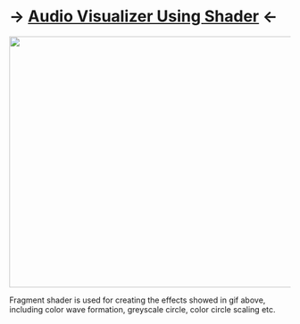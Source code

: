# -> [Audio Visualizer Using Shader](/Assignments/3DGameProgramming/AudioVisualizerShader/fragmentShader1.frag) <-

<img src="https://github.com/FJinn/fjinn.github.io/blob/master/Assignments/3DGameProgramming/Images/AudioVisualizerUsingShader.gif?raw=true" width="800" height="450" />

Fragment shader is used for creating the effects showed in gif above, including color wave formation, greyscale circle, color circle scaling etc.
